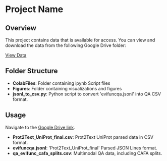 # Project Name

## Overview
This project contains data that is available for access. You can view and download the data from the following Google Drive folder:

[View Data](https://drive.google.com/drive/folders/1cx2zcBiuUaYlpZCCLZJsIbbz372YAWS7?usp=sharing)

## Folder Structure
- **ColabFiles**: Folder containing ipynb Script files
- **Figures**: Folder containing visualizations and figures
- **jsonl_to_csv.py**: Python script to convert 'evifuncqa.jsonl' into QA CSV format.


## Usage
Navigate to the [Google Drive link](https://drive.google.com/drive/folders/1cx2zcBiuUaYlpZCCLZJsIbbz372YAWS7?usp=sharing).
- **Prot2Text_UniProt_final.csv**: Prot2Text UniProt parsed data in CSV format.
- **evifuncqa.jsonl**: 'Prot2Text_UniProt_final' Parsed JSON Lines format.
- **qa_evifunc_cafa_splits.csv**: Multimodal QA data, including CAFA splits.

